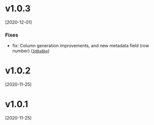 # v1.0.3

[2020-12-01]

### Fixes

- fix: Column generation improvements, and new metadata field (row number) ([`3d0a8be`](https://github.com/ariassd/easy-csv-npm/commit/3d0a8be2551af90d70a814c3628928d9b0c51e02))

# v1.0.2

[2020-11-25]

# v1.0.1

[2020-11-25]
